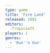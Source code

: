 ```yaml
---
type: game
title: 'Fire Land'
released: 1991
editors: 
  -Tropicsoft
players: 1
genres:
  - 'Run''n Gun'
---
```

